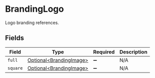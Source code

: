 # BrandingLogo

Logo branding references.


## Fields

| Field                                                                | Type                                                                 | Required                                                             | Description                                                          |
| -------------------------------------------------------------------- | -------------------------------------------------------------------- | -------------------------------------------------------------------- | -------------------------------------------------------------------- |
| `full`                                                               | [Optional\<BrandingImage>](../../models/components/BrandingImage.md) | :heavy_minus_sign:                                                   | N/A                                                                  |
| `square`                                                             | [Optional\<BrandingImage>](../../models/components/BrandingImage.md) | :heavy_minus_sign:                                                   | N/A                                                                  |